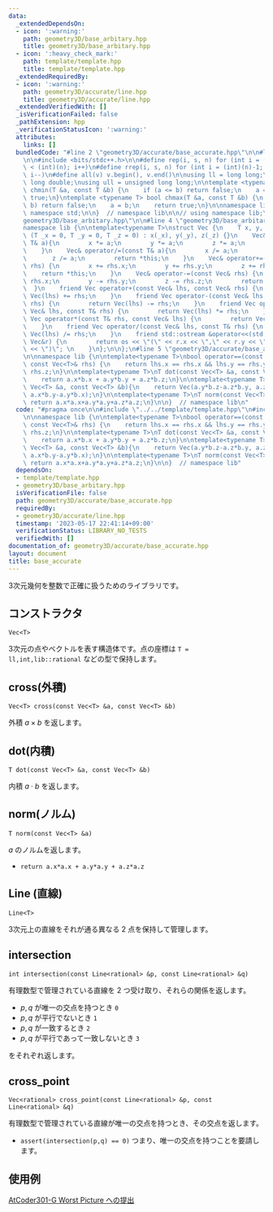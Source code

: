 ```yaml
---
data:
  _extendedDependsOn:
  - icon: ':warning:'
    path: geometry3D/base_arbitary.hpp
    title: geometry3D/base_arbitary.hpp
  - icon: ':heavy_check_mark:'
    path: template/template.hpp
    title: template/template.hpp
  _extendedRequiredBy:
  - icon: ':warning:'
    path: geometry3D/accurate/line.hpp
    title: geometry3D/accurate/line.hpp
  _extendedVerifiedWith: []
  _isVerificationFailed: false
  _pathExtension: hpp
  _verificationStatusIcon: ':warning:'
  attributes:
    links: []
  bundledCode: "#line 2 \"geometry3D/accurate/base_accurate.hpp\"\n\n#line 2 \"template/template.hpp\"\
    \n\n#include <bits/stdc++.h>\n\n#define rep(i, s, n) for (int i = (int)(s); i\
    \ < (int)(n); i++)\n#define rrep(i, s, n) for (int i = (int)(n)-1; i >= (int)(s);\
    \ i--)\n#define all(v) v.begin(), v.end()\n\nusing ll = long long;\nusing ld =\
    \ long double;\nusing ull = unsigned long long;\n\ntemplate <typename T> bool\
    \ chmin(T &a, const T &b) {\n    if (a <= b) return false;\n    a = b;\n    return\
    \ true;\n}\ntemplate <typename T> bool chmax(T &a, const T &b) {\n    if (a >=\
    \ b) return false;\n    a = b;\n    return true;\n}\n\nnamespace lib {\n\nusing\
    \ namespace std;\n\n}  // namespace lib\n\n// using namespace lib;\n#line 2 \"\
    geometry3D/base_arbitary.hpp\"\n\n#line 4 \"geometry3D/base_arbitary.hpp\"\n\n\
    namespace lib {\n\ntemplate<typename T>\nstruct Vec {\n    T x, y, z;\n    Vec\
    \ (T _x = 0, T _y = 0, T _z = 0) : x(_x), y(_y), z(_z) {}\n    Vec& operator*=(const\
    \ T& a){\n        x *= a;\n        y *= a;\n        z *= a;\n        return *this;\n\
    \    }\n    Vec& operator/=(const T& a){\n        x /= a;\n        y /= a;\n \
    \       z /= a;\n        return *this;\n    }\n    Vec& operator+=(const Vec&\
    \ rhs) {\n        x += rhs.x;\n        y += rhs.y;\n        z += rhs.z;\n    \
    \    return *this;\n    }\n    Vec& operator-=(const Vec& rhs) {\n        x -=\
    \ rhs.x;\n        y -= rhs.y;\n        z -= rhs.z;\n        return *this;\n  \
    \  }\n    friend Vec operator+(const Vec& lhs, const Vec& rhs) {\n        return\
    \ Vec(lhs) += rhs;\n    }\n    friend Vec operator-(const Vec& lhs, const Vec&\
    \ rhs) {\n        return Vec(lhs) -= rhs;\n    }\n    friend Vec operator*(const\
    \ Vec& lhs, const T& rhs) {\n        return Vec(lhs) *= rhs;\n    }\n    friend\
    \ Vec operator*(const T& rhs, const Vec& lhs) {\n        return Vec(lhs) *= rhs;\n\
    \    }\n    friend Vec operator/(const Vec& lhs, const T& rhs) {\n        return\
    \ Vec(lhs) /= rhs;\n    }\n    friend std::ostream &operator<<(std::ostream &os,const\
    \ Vec&r) {\n        return os << \"(\" << r.x << \",\" << r.y << \",\" << r.z\
    \ << \")\"; \n    }\n};\n\n};\n#line 5 \"geometry3D/accurate/base_accurate.hpp\"\
    \n\nnamespace lib {\n\ntemplate<typename T>\nbool operator==(const Vec<T>& lhs,\
    \ const Vec<T>& rhs) {\n    return lhs.x == rhs.x && lhs.y == rhs.y && lhs.z ==\
    \ rhs.z;\n}\n\ntemplate<typename T>\nT dot(const Vec<T> &a, const Vec<T> &b){\n\
    \    return a.x*b.x + a.y*b.y + a.z*b.z;\n}\n\ntemplate<typename T>\nVec<T> cross(const\
    \ Vec<T> &a, const Vec<T> &b){\n    return Vec(a.y*b.z-a.z*b.y, a.z*b.x-a.x*b.z,\
    \ a.x*b.y-a.y*b.x);\n}\n\ntemplate<typename T>\nT norm(const Vec<T> &a){\n   \
    \ return a.x*a.x+a.y*a.y+a.z*a.z;\n}\n\n}  // namespace lib\n"
  code: "#pragma once\n\n#include \"../../template/template.hpp\"\n#include \"../base_arbitary.hpp\"\
    \n\nnamespace lib {\n\ntemplate<typename T>\nbool operator==(const Vec<T>& lhs,\
    \ const Vec<T>& rhs) {\n    return lhs.x == rhs.x && lhs.y == rhs.y && lhs.z ==\
    \ rhs.z;\n}\n\ntemplate<typename T>\nT dot(const Vec<T> &a, const Vec<T> &b){\n\
    \    return a.x*b.x + a.y*b.y + a.z*b.z;\n}\n\ntemplate<typename T>\nVec<T> cross(const\
    \ Vec<T> &a, const Vec<T> &b){\n    return Vec(a.y*b.z-a.z*b.y, a.z*b.x-a.x*b.z,\
    \ a.x*b.y-a.y*b.x);\n}\n\ntemplate<typename T>\nT norm(const Vec<T> &a){\n   \
    \ return a.x*a.x+a.y*a.y+a.z*a.z;\n}\n\n}  // namespace lib"
  dependsOn:
  - template/template.hpp
  - geometry3D/base_arbitary.hpp
  isVerificationFile: false
  path: geometry3D/accurate/base_accurate.hpp
  requiredBy:
  - geometry3D/accurate/line.hpp
  timestamp: '2023-05-17 22:41:14+09:00'
  verificationStatus: LIBRARY_NO_TESTS
  verifiedWith: []
documentation_of: geometry3D/accurate/base_accurate.hpp
layout: document
title: base_accurate
---
```


3次元幾何を整数で正確に扱うためのライブラリです。

## コンストラクタ

`Vec<T>`

3次元の点やベクトルを表す構造体です。点の座標は `T = ll,int,lib::rational` などの型で保持します。

## cross(外積)

`Vec<T> cross(const Vec<T> &a, const Vec<T> &b)`

外積 $a\times b$ を返します。

## dot(内積)

`T dot(const Vec<T> &a, const Vec<T> &b)`

内積 $a\cdot b$ を返します。

## norm(ノルム)

`T norm(const Vec<T> &a)`

$a$ のノルムを返します。

- `return a.x*a.x + a.y*a.y + a.z*a.z`

## Line (直線)

`Line<T>`

3次元上の直線をそれが通る異なる $2$ 点を保持して管理します。

## intersection

`int intersection(const Line<rational> &p, const Line<rational> &q)`

有理数型で管理されている直線を $2$ つ受け取り、それらの関係を返します。

- $p,q$ が唯一の交点を持つとき `0`
- $p,q$ が平行でないとき `1`
- $p,q$ が一致するとき `2`
- $p,q$ が平行であって一致しないとき `3`

をそれぞれ返します。

## cross_point

`Vec<rational> cross_point(const Line<rational> &p, const Line<rational> &q)`

有理数型で管理されている直線が唯一の交点を持つとき、その交点を返します。

- `assert(intersection(p,q) == 0)` つまり、唯一の交点を持つことを要請します。


## 使用例

[AtCoder301-G Worst Picture への提出](https://atcoder.jp/contests/abc301/submissions/41476430)
